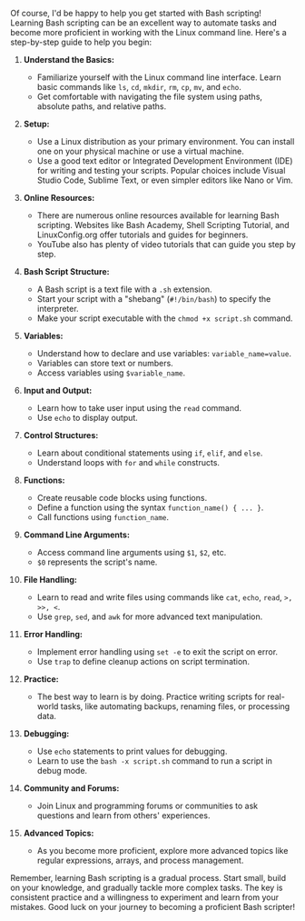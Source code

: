 Of course, I'd be happy to help you get started with Bash scripting! Learning Bash scripting can be an excellent way to automate tasks and become more proficient in working with the Linux command line. Here's a step-by-step guide to help you begin:

1. **Understand the Basics:**
   - Familiarize yourself with the Linux command line interface. Learn basic commands like `ls`, `cd`, `mkdir`, `rm`, `cp`, `mv`, and `echo`.
   - Get comfortable with navigating the file system using paths, absolute paths, and relative paths.

2. **Setup:**
   - Use a Linux distribution as your primary environment. You can install one on your physical machine or use a virtual machine.
   - Use a good text editor or Integrated Development Environment (IDE) for writing and testing your scripts. Popular choices include Visual Studio Code, Sublime Text, or even simpler editors like Nano or Vim.

3. **Online Resources:**
   - There are numerous online resources available for learning Bash scripting. Websites like Bash Academy, Shell Scripting Tutorial, and LinuxConfig.org offer tutorials and guides for beginners.
   - YouTube also has plenty of video tutorials that can guide you step by step.

4. **Bash Script Structure:**
   - A Bash script is a text file with a `.sh` extension.
   - Start your script with a "shebang" (`#!/bin/bash`) to specify the interpreter.
   - Make your script executable with the `chmod +x script.sh` command.

5. **Variables:**
   - Understand how to declare and use variables: `variable_name=value`.
   - Variables can store text or numbers.
   - Access variables using `$variable_name`.

6. **Input and Output:**
   - Learn how to take user input using the `read` command.
   - Use `echo` to display output.

7. **Control Structures:**
   - Learn about conditional statements using `if`, `elif`, and `else`.
   - Understand loops with `for` and `while` constructs.

8. **Functions:**
   - Create reusable code blocks using functions.
   - Define a function using the syntax `function_name() { ... }`.
   - Call functions using `function_name`.

9. **Command Line Arguments:**
   - Access command line arguments using `$1`, `$2`, etc.
   - `$0` represents the script's name.

10. **File Handling:**
    - Learn to read and write files using commands like `cat`, `echo`, `read`, `>, >>, <`.
    - Use `grep`, `sed`, and `awk` for more advanced text manipulation.

11. **Error Handling:**
    - Implement error handling using `set -e` to exit the script on error.
    - Use `trap` to define cleanup actions on script termination.

12. **Practice:**
    - The best way to learn is by doing. Practice writing scripts for real-world tasks, like automating backups, renaming files, or processing data.

13. **Debugging:**
    - Use `echo` statements to print values for debugging.
    - Learn to use the `bash -x script.sh` command to run a script in debug mode.

14. **Community and Forums:**
    - Join Linux and programming forums or communities to ask questions and learn from others' experiences.

15. **Advanced Topics:**
    - As you become more proficient, explore more advanced topics like regular expressions, arrays, and process management.

Remember, learning Bash scripting is a gradual process. Start small, build on your knowledge, and gradually tackle more complex tasks. The key is consistent practice and a willingness to experiment and learn from your mistakes. Good luck on your journey to becoming a proficient Bash scripter!
